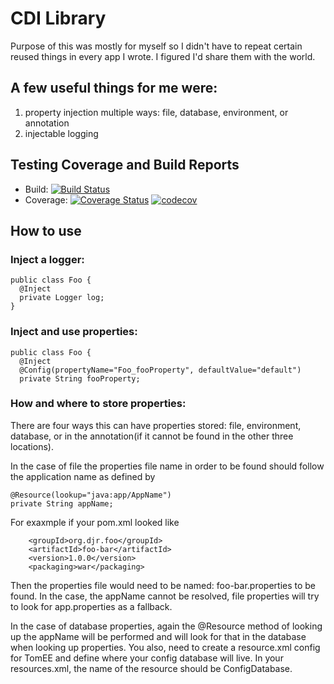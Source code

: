 # CDI Library
Purpose of this was mostly for myself so I didn't have to repeat certain reused things in every app I wrote.  I figured I'd share them with the world.

## A few useful things for me were:
1. property injection multiple ways: file, database, environment, or annotation
2. injectable logging

## Testing Coverage and Build Reports
* Build: [![Build Status](https://travis-ci.org/djr4488/cdi.svg?branch=master)](https://travis-ci.org/djr4488/cdi.svg?branch=master)
* Coverage: [![Coverage Status](https://coveralls.io/repos/djr4488/cdi/badge.svg?branch=master)](https://coveralls.io/r/djr4488/cdi?branch=master) [![codecov](https://codecov.io/gh/djr4488/cdi/branch/master/graph/badge.svg)](https://codecov.io/gh/djr4488/cdi)

## How to use
### Inject a logger:
```
public class Foo {
  @Inject
  private Logger log;
}
```

### Inject and use properties:
```
public class Foo {
  @Inject
  @Config(propertyName="Foo_fooProperty", defaultValue="default")
  private String fooProperty;
```

### How and where to store properties:
There are four ways this can have properties stored: file, environment, database, or in the annotation(if it cannot be found in the other three locations).

In the case of file the properties file name in order to be found should follow the application name as defined by
```
@Resource(lookup="java:app/AppName")
private String appName;
```
For exaxmple if your pom.xml looked like
```
    <groupId>org.djr.foo</groupId>
    <artifactId>foo-bar</artifactId>
    <version>1.0.0</version>
    <packaging>war</packaging>
```
Then the properties file would need to be named: foo-bar.properties to be found.  In the case, the appName cannot be resolved, file properties will try to look for app.properties as a fallback.

In the case of database properties, again the @Resource method of looking up the appName will be performed and will look for that in the database when looking up properties.
You also, need to create a resource.xml config for TomEE and define where your config database will live.  In your resources.xml, the name of the resource should be ConfigDatabase.

